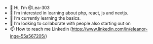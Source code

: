 - 👋 Hi, I’m @Lea-303
- 👀 I’m interested in learning about php, react, js and nextjs. 
- 🌱 I’m currently learning the basics.
- 💞️ I’m looking to collaborate with people also starting out on 
- 📫 How to reach me Linkedin (https://www.linkedin.com/in/eleanor-inge-55a567205/) 

<!---
Lea-303/Lea-303 is a ✨ special ✨ repository because its `README.md` (this file) appears on your GitHub profile.
You can click the Preview link to take a look at your changes.
--->
